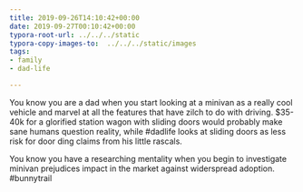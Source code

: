 ```yaml
---
title: 2019-09-26T14:10:42+00:00
date: 2019-09-27T00:10:42+00:00
typora-root-url: ../../../static
typora-copy-images-to:  ../../../static/images
tags:
- family
- dad-life

---
```

You know you are a dad when you start looking at a minivan as a really cool vehicle and marvel at all the features that have zilch to do with driving. $35-40k for a glorified station wagon with sliding doors would probably make sane humans question reality, while #dadlife looks at sliding doors as less risk for door ding claims from his little rascals.

You know you have a researching mentality when you begin to investigate minivan prejudices impact in the market against widerspread adoption. #bunnytrail
